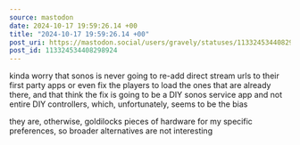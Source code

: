 ```yaml
---
source: mastodon
date: 2024-10-17 19:59:26.14 +00
title: "2024-10-17 19:59:26.14 +00"
post_uri: https://mastodon.social/users/gravely/statuses/113324534408298924
post_id: 113324534408298924
---
```

kinda worry that sonos is never going to re-add direct stream urls to their first party apps or even fix the players to load the ones that are already there, and that think the fix is going to be a DIY sonos service app and not entire DIY controllers, which, unfortunately, seems to be the bias

they are, otherwise, goldilocks pieces of hardware for my specific preferences, so broader alternatives are not interesting


